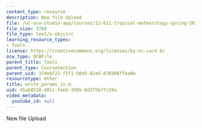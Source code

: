 ```yaml
---
content_type: resource
description: New file Upload
file: /ol-ocw-studio-app/courses/12-811-tropical-meteorology-spring-2011/45ab8528d81cfee535058d375b7fc19a_write_params_in.m
file_size: 3768
file_type: text/x-objcsrc
learning_resource_types:
- Tools
license: https://creativecommons.org/licenses/by-nc-sa/4.0/
ocw_type: OCWFile
parent_title: Tools
parent_type: CourseSection
parent_uid: 374ebf22-f5f1-50d9-82a5-d78288ffba8e
resourcetype: Other
title: write_params_in.m
uid: 45ab8528-d81c-fee5-3505-8d375b7fc19a
video_metadata:
  youtube_id: null
---
```

New file Upload